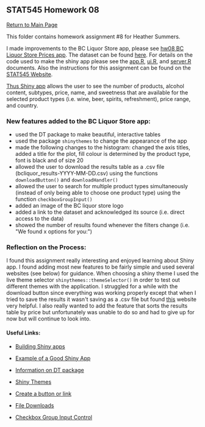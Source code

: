 ## STAT545 Homework 08
[Return to Main Page](https://github.com/heathersummers/STAT547-hw-Summers-Heather)

This folder contains homework assignment #8 for Heather Summers.

I made improvements to the BC Liquor Store app, please see [hw08 BC Liquor Store Prices app](https://heathersummers.shinyapps.io/hw08_BC_Liquor_Store_Prices/). The dataset can be found [here](https://github.com/STAT545-UBC/STAT545-UBC.github.io/blob/master/shiny_supp/2016/bcl-data.csv). For details on the code used to make the shiny app please see the [app.R](https://github.com/heathersummers/STAT547-hw-Summers-Heather/blob/master/hw08/app.R), [ui.R](https://github.com/heathersummers/STAT547-hw-Summers-Heather/blob/master/hw08/ui.R), and [server.R](https://github.com/heathersummers/STAT547-hw-Summers-Heather/blob/master/hw08/server.R) documents. Also the instructions for this assignment can be found on the [STAT545 Website](http://stat545.com/hw08_shiny.html).

[Thus Shiny app](https://heathersummers.shinyapps.io/hw08_BC_Liquor_Store_Prices/) allows the user to see the number of products, alcohol content, subtypes, price, name, and sweetness that are available for the selected product types (i.e. wine, beer, spirits, refreshment), price range, and country. 

### New features added to the BC Liquor Store app:
- used the DT package to make beautiful, interactive tables
- used the package `shinythemes` to change the appearance of the app
- made the following changes to the histogram: changed the axis titles, added a title for the plot, fill colour is determined by the product type, font is black and of size 20
- allowed the user to download the results table as a .csv file (bcliquor_results-YYYY-MM-DD.csv) using the functions `downloadButton()` and `downloadHandler()`
- allowed the user to search for multiple product types simultaneously (instead of only being able to choose one product type) using the function `checkboxGroupInput()`
- added an image of the BC liquor store logo
- added a link to the dataset and acknowledged its source (i.e. direct access to the data)
- showed the number of results found whenever the filters change (i.e. "We found x options for you:")

### Reflection on the Process:
I found this assignment really interesting and enjoyed learning about Shiny app. I found adding most new features to be fairly simple and used several websites (see below) for guidance. When choosing a shiny theme I used the live theme selector `shinythemes::themeSelector()` in order to test out different themes with the application. I struggled for a while with the download button since everything was working properly except that when I tried to save the results it wasn't saving as a .csv file but found [this](https://shiny.rstudio.com/reference/shiny/1.0.5/downloadHandler.html) website very helpful. I also really wanted to add the feature that sorts the results table by price but unfortunately was unable to do so and had to give up for now but will continue to look into.

#### Useful Links:
- [Building Shiny apps](http://stat545.com/shiny01_activity.html#final-shiny-app-code)

- [Example of a Good Shiny App](https://daattali.com/shiny/bcl/)

- [Information on DT package](https://rstudio.github.io/DT/)

- [Shiny Themes](https://rstudio.github.io/shinythemes/)

- [Create a button or link](https://shiny.rstudio.com/reference/shiny/1.0.5/downloadButton.html)

- [File Downloads](https://shiny.rstudio.com/reference/shiny/1.0.5/downloadHandler.html)

- [Checkbox Group Input Control](https://shiny.rstudio.com/reference/shiny/latest/checkboxGroupInput.html)

